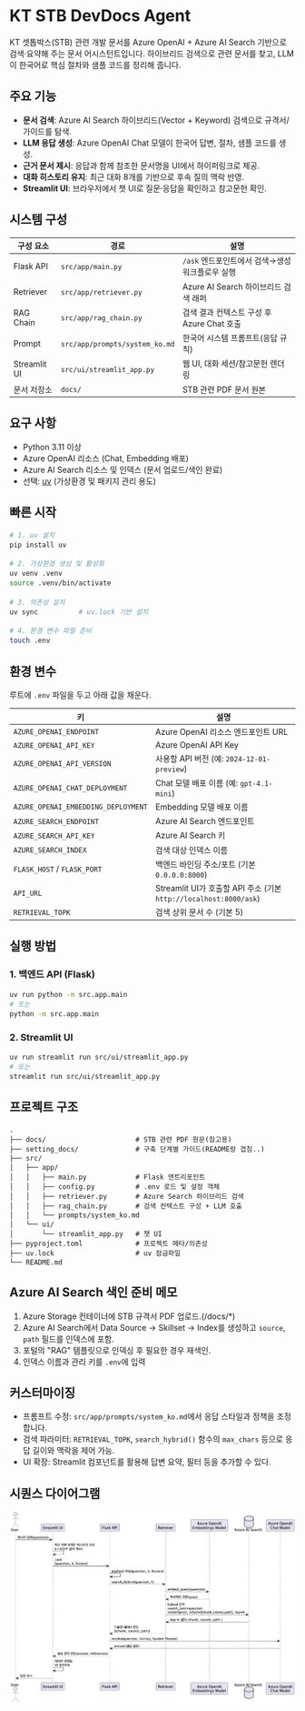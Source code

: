 # KT STB DevDocs Agent

KT 셋톱박스(STB) 관련 개발 문서를 Azure OpenAI + Azure AI Search 기반으로 검색·요약해 주는 문서 어시스턴트입니다. 하이브리드 검색으로 관련 문서를 찾고, LLM이 한국어로 핵심 절차와 샘플 코드를 정리해 줍니다.

## 주요 기능
- **문서 검색**: Azure AI Search 하이브리드(Vector + Keyword) 검색으로 규격서/가이드를 탐색.
- **LLM 응답 생성**: Azure OpenAI Chat 모델이 한국어 답변, 절차, 샘플 코드를 생성.
- **근거 문서 제시**: 응답과 함께 참조한 문서명을 UI에서 하이퍼링크로 제공.
- **대화 히스토리 유지**: 최근 대화 8개를 기반으로 후속 질의 맥락 반영.
- **Streamlit UI**: 브라우저에서 챗 UI로 질문·응답을 확인하고 참고문헌 확인.

## 시스템 구성
| 구성 요소 | 경로 | 설명 |
| --- | --- | --- |
| Flask API | `src/app/main.py` | `/ask` 엔드포인트에서 검색→생성 워크플로우 실행 |
| Retriever | `src/app/retriever.py` | Azure AI Search 하이브리드 검색 래퍼 |
| RAG Chain | `src/app/rag_chain.py` | 검색 결과 컨텍스트 구성 후 Azure Chat 호출 |
| Prompt | `src/app/prompts/system_ko.md` | 한국어 시스템 프롬프트(응답 규칙) |
| Streamlit UI | `src/ui/streamlit_app.py` | 웹 UI, 대화 세션/참고문헌 렌더링 |
| 문서 저장소 | `docs/` | STB 관련 PDF 문서 원본 |

## 요구 사항
- Python 3.11 이상
- Azure OpenAI 리소스 (Chat, Embedding 배포)
- Azure AI Search 리소스 및 인덱스 (문서 업로드/색인 완료)
- 선택: [uv](https://github.com/astral-sh/uv) (가상환경 및 패키지 관리 용도)

## 빠른 시작
```bash
# 1. uv 설치
pip install uv

# 2. 가상환경 생성 및 활성화
uv venv .venv
source .venv/bin/activate

# 3. 의존성 설치
uv sync          # uv.lock 기반 설치

# 4. 환경 변수 파일 준비
touch .env
```

## 환경 변수
루트에 `.env` 파일을 두고 아래 값을 채운다.

| 키 | 설명 |
| --- | --- |
| `AZURE_OPENAI_ENDPOINT` | Azure OpenAI 리소스 엔드포인트 URL |
| `AZURE_OPENAI_API_KEY` | Azure OpenAI API Key |
| `AZURE_OPENAI_API_VERSION` | 사용할 API 버전 (예: `2024-12-01-preview`) |
| `AZURE_OPENAI_CHAT_DEPLOYMENT` | Chat 모델 배포 이름 (예: `gpt-4.1-mini`) |
| `AZURE_OPENAI_EMBEDDING_DEPLOYMENT` | Embedding 모델 배포 이름 |
| `AZURE_SEARCH_ENDPOINT` | Azure AI Search 엔드포인트 |
| `AZURE_SEARCH_API_KEY` | Azure AI Search 키 |
| `AZURE_SEARCH_INDEX` | 검색 대상 인덱스 이름 |
| `FLASK_HOST` / `FLASK_PORT` | 백엔드 바인딩 주소/포트 (기본 `0.0.0.0:8000`) |
| `API_URL` | Streamlit UI가 호출할 API 주소 (기본 `http://localhost:8000/ask`) |
| `RETRIEVAL_TOPK` | 검색 상위 문서 수 (기본 5) |

## 실행 방법
### 1. 백엔드 API (Flask)
```bash
uv run python -m src.app.main
# 또는
python -m src.app.main
```

### 2. Streamlit UI
```bash
uv run streamlit run src/ui/streamlit_app.py
# 또는
streamlit run src/ui/streamlit_app.py
```

## 프로젝트 구조
```
.
├── docs/                      # STB 관련 PDF 원문(참고용)
├── setting_docs/              # 구축 단계별 가이드(README랑 겹침..)
├── src/
│   ├── app/
│   │   ├── main.py            # Flask 엔트리포인트
│   │   ├── config.py          # .env 로드 및 설정 객체
│   │   ├── retriever.py       # Azure Search 하이브리드 검색
│   │   ├── rag_chain.py       # 검색 컨텍스트 구성 + LLM 호출
│   │   └── prompts/system_ko.md
│   └── ui/
│       └── streamlit_app.py   # 챗 UI
├── pyproject.toml             # 프로젝트 메타/의존성
├── uv.lock                    # uv 잠금파일
└── README.md
```

## Azure AI Search 색인 준비 메모
1. Azure Storage 컨테이너에 STB 규격서 PDF 업로드.(/docs/*)
2. Azure AI Search에서 Data Source → Skillset → Index를 생성하고 `source`, `path` 필드를 인덱스에 포함.
3. 포털의 "RAG" 템플릿으로 인덱싱 후 필요한 경우 재색인.
4. 인덱스 이름과 관리 키를 `.env`에 입력

## 커스터마이징
- 프롬프트 수정: `src/app/prompts/system_ko.md`에서 응답 스타일과 정책을 조정합니다.
- 검색 파라미터: `RETRIEVAL_TOPK`, `search_hybrid()` 함수의 `max_chars` 등으로 응답 길이와 맥락을 제어 가능.
- UI 확장: Streamlit 컴포넌트를 활용해 답변 요약, 필터 등을 추가할 수 있다.

## 시퀀스 다이어그램
![시퀀스 다이어그램](setting_docs/sequence.png)